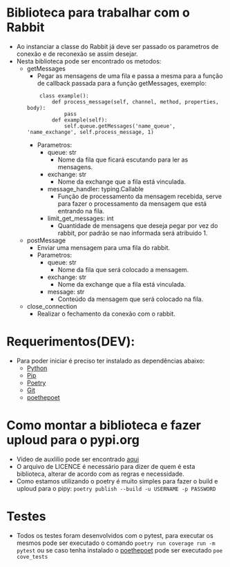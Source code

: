 # Biblioteca para trabalhar com o Rabbit
- Ao instanciar a classe do Rabbit já deve ser passado os parametros de conexão e de reconexão se assim desejar.
- Nesta biblioteca pode ser encontrado os metodos:
    - getMessages
        - Pegar as mensagens de uma fila e passa a mesma para a função de callback passada para a função getMessages, exemplo:
        ````
            class example():
                def process_message(self, channel, method, properties, body):
                    pass
                def example(self):
                    self.queue.getMessages('name_queue', 'name_exchange', self.process_message, 1)
        ````
        - Parametros:
            - queue: str
                - Nome da fila que ficará escutando para ler as mensagens.
            - exchange: str
                - Nome da exchange que a fila está vinculada.
            - message_handler: typing.Callable
                - Função de processamento da mensagem recebida, serve para fazer o processamento da mensagem que está entrando na fila.
            - limit_get_messages: int
                - Quantidade de mensagens que deseja pegar por vez do rabbit, por padrão se nao informada será atribuido 1.
    - postMessage
        - Enviar uma mensagem para uma fila do rabbit.
        - Parametros:
            - queue: str
                - Nome da fila que será colocado a mensagem.
            - exchange: str
                - Nome da exchange que a fila está vinculada.
            - message: str
                - Conteúdo da mensagem que será colocado na fila.
    - close_connection
        - Realizar o fechamento da conexão com o rabbit.
# Requerimentos(DEV):
- Para poder iniciar é preciso ter instalado as dependências abaixo:
    - [Python](https://www.python.org/)
    - [Pip](https://pip.pypa.io/)
    - [Poetry](https://poetry.eustace.io/)
    - [Git](https://git-scm.com/)
    - [poethepoet](https://github.com/nat-n/poethepoet)
# Como montar a biblioteca e fazer uploud para o pypi.org
- Video de auxlilio pode ser encontrado [aqui](https://youtu.be/YpTuuGBggcE?t=828)
- O arquivo de LICENCE é necessário para dizer de quem é esta biblioteca, alterar de acordo com as regras e necessidade.
- Como estamos utilizando o poetry é muito simples para fazer o build e uploud para o pipy:
``` poetry publish --build -u USERNAME -p PASSWORD ```

# Testes
- Todos os testes foram desenvolvidos com o pytest, para executar os mesmos pode ser executado o comando ```poetry run coverage run -m pytest``` ou se caso tenha instalado o [poethepoet](https://github.com/nat-n/poethepoet) pode ser executado ```poe cove_tests```